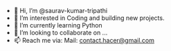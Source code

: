 - 👋 Hi, I’m @saurav-kumar-tripathi
- 👀 I’m interested in Coding and building new projects.
- 🌱 I’m currently learning Python
- 💞️ I’m looking to collaborate on ...
- 📫 Reach me via:
        Mail: contact.hacer@gmail.com

<!---
saurav-kumar-tripathi/saurav-kumar-tripathi is a ✨ special ✨ repository because its `README.md` (this file) appears on your GitHub profile.
You can click the Preview link to take a look at your changes.
--->
